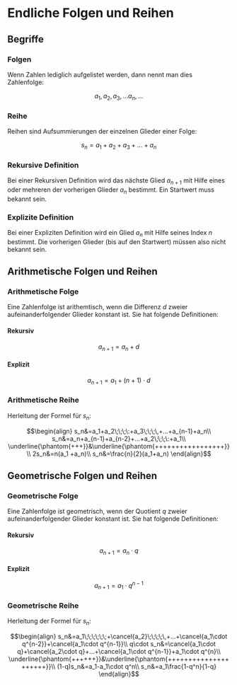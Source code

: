# Endliche Folgen und Reihen

## Begriffe

### Folgen

Wenn Zahlen lediglich aufgelistet werden, dann nennt man dies Zahlenfolge:

$$a_1,\,a_2,\,a_3,\,...a_n,\,...$$


### Reihe

Reihen sind Aufsummierungen der einzelnen Glieder einer Folge:

$$s_n = a_1+a_2+a_3+...+a_n$$

### Rekursive Definition

Bei einer Rekursiven Definition wird das nächste Glied $a_{n+1}$ mit Hilfe eines oder mehreren der vorherigen Glieder $a_{n}$ bestimmt. Ein Startwert muss bekannt sein.

### Explizite Definition

Bei einer Expliziten Definition wird ein Glied $a_n$ mit Hilfe seines Index $n$ bestimmt. Die vorherigen Glieder (bis auf den Startwert) müssen also nicht bekannt sein.

## Arithmetische Folgen und Reihen

### Arithmetische Folge

Eine Zahlenfolge ist arithemtisch, wenn die Differenz $d$ zweier aufeinanderfolgender Glieder konstant ist. Sie hat folgende Definitionen:

#### Rekursiv

$$a_{n+1}=a_n+d$$

#### Explizit

$$a_{n+1}=a_1 + (n+1)\cdot d$$

### Arithmetische Reihe

Herleitung der Formel für $s_n$:

$$\begin{align}
  s_n&=a_1+a_2\;\;\;\:+a_3\;\;\;\,+...+a_{n-1}+a_n\\
  s_n&=a_n+a_{n-1}+a_{n-2}+...+a_2\;\;\;\:+a_1\\
  \underline{\phantom{+++}}&\underline{\phantom{+++++++++++++++++}}\\
  2s_n&=n(a_1 +a_n)\\
  s_n&=\frac{n}{2}(a_1+a_n)
\end{align}$$

## Geometrische Folgen und Reihen

### Geometrische Folge

Eine Zahlenfolge ist geometrisch, wenn der Quotient $q$ zweier aufeinanderfolgender Glieder konstant ist. Sie hat folgende Definitionen:

#### Rekursiv

$$a_{n+1}=a_n\cdot q$$

#### Explizit

$$a_{n+1}=a_1\cdot q^{n-1}$$

### Geometrische Reihe

Herleitung der Formel für $s_n$:

$$\begin{align}
  s_n&=a_1\;\;\;\;\;\;+\cancel{a_2}\;\;\;\;\,+...+\cancel{a_1\cdot q^{n-2}}+\cancel{a_1\cdot q^{n-1}}\\
  q\cdot s_n&=\cancel{a_1\cdot q}+\cancel{a_2\cdot q}+...+\cancel{a_1\cdot q^{n-1}}+a_1\cdot q^{n}\\
  \underline{\phantom{++++++}}&\underline{\phantom{+++++++++++++++++++++}}\\
  (1-q)s_n&=a_1-a_1\cdot q^n\\
  s_n&=a_1\frac{1-q^n}{1-q}
\end{align}$$